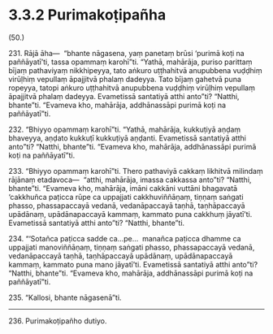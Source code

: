 

# 3.3.2 Purimakoṭipañha




(50.)

231\. Rājā āha—  “bhante nāgasena, yaṃ panetaṃ brūsi ‘purimā koṭi na paññāyatī’ti, tassa opammaṃ karohī”ti. “Yathā, mahārāja, puriso parittaṃ bījaṃ pathaviyaṃ nikkhipeyya, tato aṅkuro uṭṭhahitvā anupubbena vuḍḍhiṃ virūḷhiṃ vepullaṃ āpajjitvā phalaṃ dadeyya. Tato bījaṃ gahetvā puna ropeyya, tatopi aṅkuro uṭṭhahitvā anupubbena vuḍḍhiṃ virūḷhiṃ vepullaṃ āpajjitvā phalaṃ dadeyya. Evametissā santatiyā atthi anto”ti? “Natthi, bhante”ti. “Evameva kho, mahārāja, addhānassāpi purimā koṭi na paññāyatī”ti.

232\. “Bhiyyo opammaṃ karohī”ti. “Yathā, mahārāja, kukkuṭiyā aṇḍaṃ bhaveyya, aṇḍato kukkuṭī kukkuṭiyā aṇḍanti. Evametissā santatiyā atthi anto”ti? “Natthi, bhante”ti. “Evameva kho, mahārāja, addhānassāpi purimā koṭi na paññāyatī”ti.

233\. “Bhiyyo opammaṃ karohī”ti. Thero pathaviyā cakkaṃ likhitvā milindaṃ rājānaṃ etadavoca—  “atthi, mahārāja, imassa cakkassa anto”ti? “Natthi, bhante”ti. “Evameva kho, mahārāja, imāni cakkāni vuttāni bhagavatā ‘cakkhuñca paṭicca rūpe ca uppajjati cakkhuviññāṇaṃ, tiṇṇaṃ saṅgati phasso, phassapaccayā vedanā, vedanāpaccayā taṇhā, taṇhāpaccayā upādānaṃ, upādānapaccayā kammaṃ, kammato puna cakkhuṃ jāyatī’ti. Evametissā santatiyā atthi anto”ti? “Natthi, bhante”ti.

234\. “‘Sotañca paṭicca sadde ca…pe…  manañca paṭicca dhamme ca uppajjati manoviññāṇaṃ, tiṇṇaṃ saṅgati phasso, phassapaccayā vedanā, vedanāpaccayā taṇhā, taṇhāpaccayā upādānaṃ, upādānapaccayā kammaṃ, kammato puna mano jāyatī’ti. Evametissā santatiyā atthi anto”ti? “Natthi, bhante”ti. “Evameva kho, mahārāja, addhānassāpi purimā koṭi na paññāyatī”ti.

235\. “Kallosi, bhante nāgasenā”ti.

---

236\. Purimakoṭipañho dutiyo.






